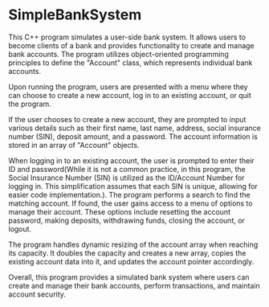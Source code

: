 # SimpleBankSystem
This C++ program simulates a user-side bank system. It allows users to become clients of a bank and provides functionality to create and manage bank accounts. The program utilizes object-oriented programming principles to define the "Account" class, which represents individual bank accounts.

Upon running the program, users are presented with a menu where they can choose to create a new account, log in to an existing account, or quit the program.

If the user chooses to create a new account, they are prompted to input various details such as their first name, last name, address, social insurance number (SIN), deposit amount, and a password. The account information is stored in an array of "Account" objects.

When logging in to an existing account, the user is prompted to enter their ID and password(While it is not a common practice, in this program, the Social Insurance Number (SIN) is utilized as the ID/Account Number for logging in. This simplification assumes that each SIN is unique, allowing for easier code implementation.). The program performs a search to find the matching account. If found, the user gains access to a menu of options to manage their account. These options include resetting the account password, making deposits, withdrawing funds, closing the account, or logout.

The program handles dynamic resizing of the account array when reaching its capacity. It doubles the capacity and creates a new array, copies the existing account data into it, and updates the account pointer accordingly.

Overall, this program provides a simulated bank system where users can create and manage their bank accounts, perform transactions, and maintain account security.
